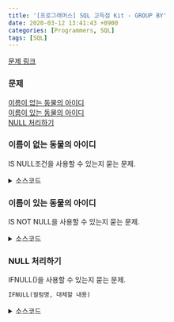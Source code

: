 ```yaml
---
title: '[프로그래머스] SQL 고득점 Kit - GROUP BY'
date: 2020-03-12 13:41:43 +0900
categories: [Programmers, SQL]
tags: [SQL]
---
```


[문제 링크](https://programmers.co.kr/learn/courses/30/parts/17045)

### 문제
[이름이 없는 동물의 아이디](#이름이-없는-동물의-아이디)<br>
[이름이 있는 동물의 아이디](#이름이-있는-동물의-아이디)<br>
[NULL 처리하기](NULL-처리하기)<br>

### 이름이 없는 동물의 아이디
IS NULL조건을 사용할 수 있는지 묻는 문제.

<details>
  <summary> 소스코드 </summary>
    <div markdown="1">

```sql
SELECT ANIMAL_ID FROM ANIMAL_INS
WHERE NAME IS NULL;
```

</div>
</details>

### 이름이 있는 동물의 아이디
IS NOT NULL을 사용할 수 있는지 묻는 문제.

<details>
  <summary> 소스코드 </summary>
    <div markdown="1">

```sql
SELECT ANIMAL_ID FROM ANIMAL_INS
WHERE NAME IS NOT NULL
ORDER BY ANIMAL_ID;
```

</div>
</details>

### NULL 처리하기
IFNULL()을 사용할 수 있는지 묻는 문제.
```sql
IFNULL(컬럼명, 대체할 내용)
```

<details>
  <summary> 소스코드 </summary>
    <div markdown="1">

```sql
SELECT ANIMAL_TYPE, IFNULL(NAME, 'No name') AS NAME, SEX_UPON_INTAKE
FROM ANIMAL_INS;
```

</div>
</details>